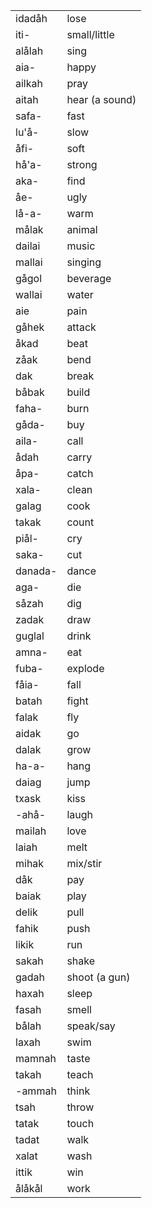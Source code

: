 |         |                |
| ------- | -------------- |
| idadåh  | lose           |
| iti-    | small/little   |
| alålah  | sing           |
| aia-    | happy          |
| ailkah  | pray           |
| aitah   | hear (a sound) |
| safa-   | fast           |
| lu'å-   | slow           |
| åfi-    | soft           |
| hå'a-   | strong         |
| aka-    | find           |
| åe-     | ugly           |
| lå-a-   | warm           |
| målak   | animal         |
| dailai  | music          |
| mallai  | singing        |
| gågol   | beverage       |
| wallai  | water          |
| aie     | pain           |
| gåhek   | attack         |
| åkad    | beat           |
| zåak    | bend           |
| dak     | break          |
| båbak   | build          |
| faha-   | burn           |
| gåda-   | buy            |
| aila-   | call           |
| ådah    | carry          |
| åpa-    | catch          |
| xala-   | clean          |
| galag   | cook           |
| takak   | count          |
| piål-   | cry            |
| saka-   | cut            |
| danada- | dance          |
| aga-    | die            |
| såzah   | dig            |
| zadak   | draw           |
| guglal  | drink          |
| amna-   | eat            |
| fuba-   | explode        |
| fåia-   | fall           |
| batah   | fight          |
| falak   | fly            |
| aidak   | go             |
| dalak   | grow           |
| ha-a-   | hang           |
| daiag   | jump           |
| txask   | kiss           |
| -ahå-   | laugh          |
| mailah  | love           |
| laiah   | melt           |
| mihak   | mix/stir       |
| dåk     | pay            |
| baiak   | play           |
| delik   | pull           |
| fahik   | push           |
| likik   | run            |
| sakah   | shake          |
| gadah   | shoot (a gun)  |
| haxah   | sleep          |
| fasah   | smell          |
| bålah   | speak/say      |
| laxah   | swim           |
| mamnah  | taste          |
| takah   | teach          |
| -ammah  | think          |
| tsah    | throw          |
| tatak   | touch          |
| tadat   | walk           |
| xalat   | wash           |
| ittik   | win            |
| ålåkål  | work           |
